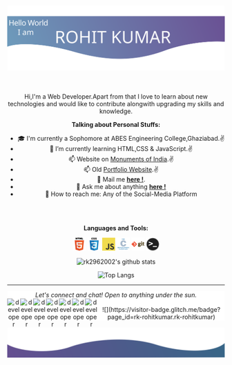 <div style="text-align:center"><img src="readme_files/TOP.svg" alt="Rohit Kumar"><div>


<br />
<br />

Hi,I'm a Web Developer.Apart from that I love to learn about new technologies and would like to contribute alongwith upgrading my skills and knowledge.


**Talking about Personal Stuffs:**

- 🎓 I'm currently a Sophomore at ABES Engineering College,Ghaziabad.✌
- 🔎 I’m currently learning HTML,CSS & JavaScript.✌
- 📫 Website on [Monuments of India](https://moi.rohitkumar.online).✌
- 📫 Old [Portfolio Website](https://old.rohitkumar.online).✌
- 💬 Mail me  [**here !**]( mailto:r.k2962002@gmail.com).
- 💬 Ask me about anything [**here !**](https://github.com/rk2962002/rk2962002/issues)
- 💬 How to reach me: Any of the Social-Media Platform <br><br>

<br />

**Languages and Tools:**

<code><img height="30" src="https://raw.githubusercontent.com/github/explore/80688e429a7d4ef2fca1e82350fe8e3517d3494d/topics/html/html.png"></code>
<code><img height="30" src="https://raw.githubusercontent.com/github/explore/80688e429a7d4ef2fca1e82350fe8e3517d3494d/topics/css/css.png"></code>
<code><img height="30" src="https://raw.githubusercontent.com/github/explore/80688e429a7d4ef2fca1e82350fe8e3517d3494d/topics/javascript/javascript.png"></code>
<code><img height="30" src="https://raw.githubusercontent.com/github/explore/80688e429a7d4ef2fca1e82350fe8e3517d3494d/topics/c/c.png"></code>
<code><img height="30" src="https://raw.githubusercontent.com/github/explore/80688e429a7d4ef2fca1e82350fe8e3517d3494d/topics/git/git.png"></code>
<code><img height="30" src="https://raw.githubusercontent.com/github/explore/80688e429a7d4ef2fca1e82350fe8e3517d3494d/topics/terminal/terminal.png"></code>

![rk2962002's github stats](https://github-readme-stats.vercel.app/api?username=rk-rohitkumar&show_icons=true&theme=Gradient)

![Top Langs](https://github-readme-stats.vercel.app/api/top-langs/?username=rk-rohitkumar&layout=compact)

<hr>
<p align="center" style="background-color:white;">
  <i>Let's connect and chat! Open to anything under the sun.</i><br>
  <a href="https://rebrand.ly/rk/github">
  <img align="left" alt="developer" width="30px" src="https://cdn.jsdelivr.net/npm/simple-icons@v3/icons/github.svg" /></a>
  <a href="https://rebrand.ly/rk/facebook">
  <img align="left" alt="developer" width="30px" src="https://cdn.jsdelivr.net/npm/simple-icons@v3/icons/facebook.svg" /></a>
  <a href="https://rebrand.ly/rk/twitter">
  <img align="left" alt="developer" width="30px" src="https://cdn.jsdelivr.net/npm/simple-icons@v3/icons/twitter.svg" /></a>
  <a href="https://rebrand.ly/rk/linkedin">
  <img align="left" alt="developer" width="30px" src="https://cdn.jsdelivr.net/npm/simple-icons@v3/icons/linkedin.svg" /></a>
  <a href="https://rebrand.ly/rk/instagram">
  <img align="left" alt="developer" width="30px" src="https://cdn.jsdelivr.net/npm/simple-icons@v3/icons/instagram.svg" /></a>
  <a href="https://rebrand.ly/rk/discord">
  <img align="left" alt="developer" width="30px" src="https://cdn.jsdelivr.net/npm/simple-icons@v3/icons/discord.svg" /></a>
  <a href="https://rebrand.ly/rk/whatapp">
  <img align="left" alt="developer" width="30px" src="https://cdn.jsdelivr.net/npm/simple-icons@v3/icons/whatsapp.svg" /></a><br>
    ![](https://visitor-badge.glitch.me/badge?page_id=rk-rohitkumar.rk-rohitkumar)
</p>
<div style="text-align:center"><img src="readme_files/BOTTOM.svg" alt="Rohit Kumar">
